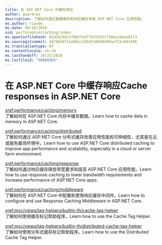 ```yaml
---
title: 在 ASP.NET Core 中缓存响应
author: guardrex
description: 了解如何通过数据缓存和响应缓存改善 ASP.NET Core 应用性能。
ms.author: riande
ms.date: 09/16/2018
uid: performance/caching/index
ms.openlocfilehash: 01d2826dc37085fe4f7b7d2921f3b6a16bee61f3
ms.sourcegitcommit: 4d74644f11e0dac52b4510048490ae731c691496
ms.translationtype: HT
ms.contentlocale: zh-CN
ms.lasthandoff: 10/25/2018
ms.locfileid: "50089365"
---
```

# <a name="cache-responses-in-aspnet-core"></a><span data-ttu-id="3bb6b-103">在 ASP.NET Core 中缓存响应</span><span class="sxs-lookup"><span data-stu-id="3bb6b-103">Cache responses in ASP.NET Core</span></span>

<xref:performance/caching/memory>  
<span data-ttu-id="3bb6b-104">了解如何在 ASP.NET Core 内存中缓存数据。</span><span class="sxs-lookup"><span data-stu-id="3bb6b-104">Learn how to cache data in memory in ASP.NET Core.</span></span>

<xref:performance/caching/distributed>  
<span data-ttu-id="3bb6b-105">了解如何通过 ASP.NET Core 分布式缓存改善应用性能和可伸缩性，尤其是在云或服务器场环境中。</span><span class="sxs-lookup"><span data-stu-id="3bb6b-105">Learn how to use ASP.NET Core distributed caching to improve app performance and scalability, especially in a cloud or server farm environment.</span></span>

<xref:performance/caching/response>  
<span data-ttu-id="3bb6b-106">了解如何通过响应缓存降低带宽要求和提高 ASP.NET Core 应用性能。</span><span class="sxs-lookup"><span data-stu-id="3bb6b-106">Learn how to use response caching to lower bandwidth requirements and increase performance of ASP.NET Core apps.</span></span>

<xref:performance/caching/middleware>  
<span data-ttu-id="3bb6b-107">了解如何在 ASP.NET Core 中配置和使用响应缓存中间件。</span><span class="sxs-lookup"><span data-stu-id="3bb6b-107">Learn how to configure and use Response Caching Middleware in ASP.NET Core.</span></span>

<xref:mvc/views/tag-helpers/builtin-th/cache-tag-helper>  
<span data-ttu-id="3bb6b-108">了解如何使用缓存标记帮助程序。</span><span class="sxs-lookup"><span data-stu-id="3bb6b-108">Learn how to use the Cache Tag Helper.</span></span>

<xref:mvc/views/tag-helpers/builtin-th/distributed-cache-tag-helper>  
<span data-ttu-id="3bb6b-109">了解如何使用分布式缓存标记帮助程序。</span><span class="sxs-lookup"><span data-stu-id="3bb6b-109">Learn how to use the Distributed Cache Tag Helper.</span></span>
